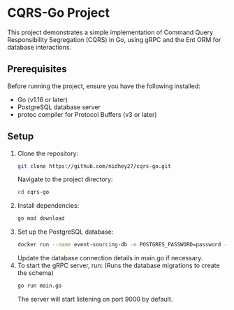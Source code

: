 # CQRS-Go Project

This project demonstrates a simple implementation of Command Query Responsibility Segregation (CQRS) in Go, using gRPC and the Ent ORM for database interactions.

## Prerequisites

Before running the project, ensure you have the following installed:

- Go (v1.16 or later)
- PostgreSQL database server
- protoc compiler for Protocol Buffers (v3 or later)

## Setup

1. Clone the repository:
   ```bash
   git clone https://github.com/nidhey27/cqrs-go.git
   ```
   Navigate to the project directory:
   ```bash
   cd cqrs-go
   ```
2. Install dependencies:
   ```bash
   go mod download
   ```
3. Set up the PostgreSQL database:
   ```bash
   docker run --name event-sourcing-db -e POSTGRES_PASSWORD=password -e POSTGRES_USER=nidhey -e POSTGRES_DB=bank -d postgres:14
   ```
   Update the database connection details in main.go if necessary.
4. To start the gRPC server, run: (Runs the database migrations to create the schema)
   ```bash
   go run main.go
   ```
   The server will start listening on port 9000 by default.
